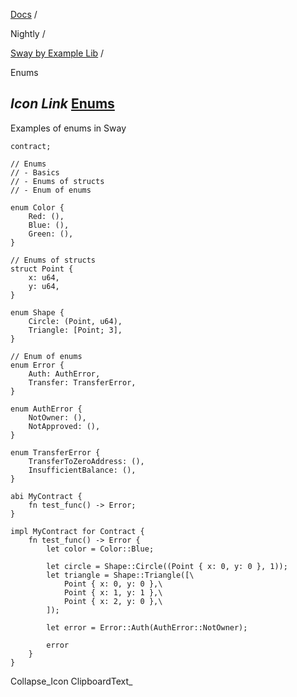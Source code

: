[Docs](https://docs.fuel.network/) /

Nightly  /

[Sway by Example Lib](https://docs.fuel.network/docs/nightly/sway-by-example-lib/) /

Enums

## _Icon Link_ [Enums](https://docs.fuel.network/docs/nightly/sway-by-example-lib/enums/\#enums)

Examples of enums in Sway

```fuel_Box fuel_Box-idXKMmm-css
contract;

// Enums
// - Basics
// - Enums of structs
// - Enum of enums

enum Color {
    Red: (),
    Blue: (),
    Green: (),
}

// Enums of structs
struct Point {
    x: u64,
    y: u64,
}

enum Shape {
    Circle: (Point, u64),
    Triangle: [Point; 3],
}

// Enum of enums
enum Error {
    Auth: AuthError,
    Transfer: TransferError,
}

enum AuthError {
    NotOwner: (),
    NotApproved: (),
}

enum TransferError {
    TransferToZeroAddress: (),
    InsufficientBalance: (),
}

abi MyContract {
    fn test_func() -> Error;
}

impl MyContract for Contract {
    fn test_func() -> Error {
        let color = Color::Blue;

        let circle = Shape::Circle((Point { x: 0, y: 0 }, 1));
        let triangle = Shape::Triangle([\
            Point { x: 0, y: 0 },\
            Point { x: 1, y: 1 },\
            Point { x: 2, y: 0 },\
        ]);

        let error = Error::Auth(AuthError::NotOwner);

        error
    }
}

```

Collapse_Icon ClipboardText_